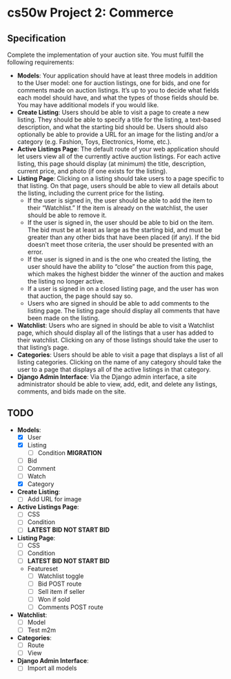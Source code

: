 # cs50w Project 2: Commerce

## Specification

Complete the implementation of your auction site. You must fulfill the following requirements:

- **Models**: Your application should have at least three models in addition to the User model: one for auction listings, one for bids, and one for comments made on auction listings. It’s up to you to decide what fields each model should have, and what the types of those fields should be. You may have additional models if you would like.
- **Create Listing**: Users should be able to visit a page to create a new listing. They should be able to specify a title for the listing, a text-based description, and what the starting bid should be. Users should also optionally be able to provide a URL for an image for the listing and/or a category (e.g. Fashion, Toys, Electronics, Home, etc.).
- **Active Listings Page**: The default route of your web application should let users view all of the currently active auction listings. For each active listing, this page should display (at minimum) the title, description, current price, and photo (if one exists for the listing).
- **Listing Page**: Clicking on a listing should take users to a page specific to that listing. On that page, users should be able to view all details about the listing, including the current price for the listing.
    - If the user is signed in, the user should be able to add the item to their “Watchlist.” If the item is already on the watchlist, the user should be able to remove it.
    - If the user is signed in, the user should be able to bid on the item. The bid must be at least as large as the starting bid, and must be greater than any other bids that have been placed (if any). If the bid doesn’t meet those criteria, the user should be presented with an error.
    - If the user is signed in and is the one who created the listing, the user should have the ability to “close” the auction from this page, which makes the highest bidder the winner of the auction and makes the listing no longer active.
    - If a user is signed in on a closed listing page, and the user has won that auction, the page should say so.
    - Users who are signed in should be able to add comments to the listing page. The listing page should display all comments that have been made on the listing.
- **Watchlist**: Users who are signed in should be able to visit a Watchlist page, which should display all of the listings that a user has added to their watchlist. Clicking on any of those listings should take the user to that listing’s page.
- **Categories**: Users should be able to visit a page that displays a list of all listing categories. Clicking on the name of any category should take the user to a page that displays all of the active listings in that category.
- **Django Admin Interface**: Via the Django admin interface, a site administrator should be able to view, add, edit, and delete any listings, comments, and bids made on the site.

## TODO

- **Models**: 
    - [x] User
    - [x] Listing
        - [ ] Condition **MIGRATION**
    - [ ] Bid
    - [ ] Comment
    - [ ] Watch
    - [x] Category
- **Create Listing**:
    - [ ] Add URL for image
- **Active Listings Page**:
    - [ ] CSS
    - [ ] Condition
    - [ ] **LATEST BID NOT START BID**
- **Listing Page**: 
    - [ ] CSS
    - [ ] Condition
    - [ ] **LATEST BID NOT START BID**
    - Featureset
        - [ ] Watchlist toggle
        - [ ] Bid POST route
        - [ ] Sell item if seller
        - [ ] Won if sold
        - [ ] Comments POST route
- **Watchlist**: 
    - [ ] Model
    - [ ] Test m2m
- **Categories**:
    - [ ] Route
    - [ ] View
- **Django Admin Interface**:
    - [ ] Import all models